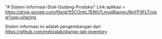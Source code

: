 "# Sistem-Informasi-Stok-Gudang-Produksi" 
Link aplikasi = https://drive.google.com/file/d/1t5COnhL7ENlij7LmyqBlammJNoYP3FLT/view?usp=sharing

Sistem informasi ini adalah pengembangan dari https://github.com/melizalab/django-lab-inventory
